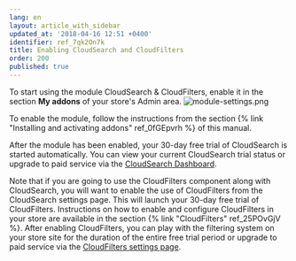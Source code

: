 ```yaml
---
lang: en
layout: article_with_sidebar
updated_at: '2018-04-16 12:51 +0400'
identifier: ref_7qk2On7k
title: Enabling CloudSearch and CloudFilters
order: 200
published: true
---
```

To start using the module CloudSearch & CloudFilters, enable it in the section **My addons** of your store's Admin area. 
![module-settings.png]({{site.baseurl}}/attachments/ref_7qk2On7k/module-settings.png)

To enable the module, follow the instructions from the section {% link "Installing and activating addons" ref_0fGEpvrh %} of this manual.

After the module has been enabled, your 30-day free trial of CloudSearch is started automatically. You can view your current CloudSearch trial status or upgrade to paid service via the [CloudSearch Dashboard](https://kb.x-cart.com/modules/cloudsearch/understanding_cloudsearch.html#cloudsearch-dashboard).

Note that if you are going to use the CloudFilters component along with CloudSearch, you will want to enable the use of CloudFilters from the CloudSearch settings page. This will launch your 30-day free trial of CloudFilters. Instructions on how to enable and configure CloudFilters in your store are available in the section {% link "CloudFilters" ref_25POvGjV %}. After enabling CloudFilters, you can play with the filtering system on your store site for the duration of the entire free trial period or upgrade to paid service via the [CloudFilters settings page](https://kb.x-cart.com/modules/cloudsearch/cloudfilters.html).
